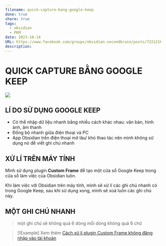 ```yaml
---
filename: quick-capture-bang-google-keep
done: true
share: true
tags:
  - obsidian
  - PKM
date: 2023-10-14
URL: https://www.facebook.com/groups/obsidian.secondbrain/posts/722121669788638
description: 
---
```


# QUICK CAPTURE BẰNG GOOGLE KEEP

![](https://i.imgur.com/XfuHZKL.png)


## LÍ DO SỬ DỤNG GOOGLE KEEP

- Có thể nhập dữ liệu nhanh bằng nhiều cách khác nhau: văn bản, hình ảnh, âm thanh
- Đồng bộ nhanh giữa điện thoại và PC
- App Obsidian trên điện thoại mở lâu/ khó thao tác nên mình không sử dụng nó để viết ghi chú nhanh

## XỬ LÍ TRÊN MÁY TÍNH

Mình sử dụng plugin **Custom Frame** để tạo một cửa sổ Google Keep trong cửa sổ làm việc của Obsidian luôn.

Khi làm việc với Obsidian trên máy tính, mình sẽ xử lí các ghi chú nhanh có trong Google Keep, sau khi sử dụng xong, mình sẽ xoá luôn các ghi chú này.

## MỘT GHI CHÚ NHANH

> một ghi chú sẽ không quá 6 dòng mỗi dòng không quá 6 chữ

> [!Example] Xem thêm
> [Cách xử lí plugin Custom Frame không đăng nhập vào tài khoản](./cach-xu-li-plugin-custom-frame-khong-dang-nhap-vao-tai-khoan.md)